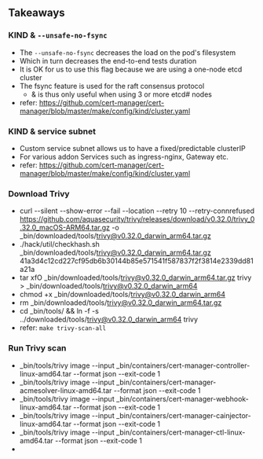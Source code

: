 ## Takeaways
### KIND & `--unsafe-no-fsync`
- The `--unsafe-no-fsync` decreases the load on the pod's filesystem
- Which in turn decreases the end-to-end tests duration
- It is OK for us to use this flag because we are using a one-node etcd cluster
- The fsync feature is used for the raft consensus protocol
    - & is thus only useful when using 3 or more etcd# nodes
- refer: https://github.com/cert-manager/cert-manager/blob/master/make/config/kind/cluster.yaml

### KIND & service subnet
- Custom service subnet allows us to have a fixed/predictable clusterIP
- For various addon Services such as ingress-nginx, Gateway etc.
- refer: https://github.com/cert-manager/cert-manager/blob/master/make/config/kind/cluster.yaml

### Download Trivy
- curl --silent --show-error --fail --location --retry 10 --retry-connrefused https://github.com/aquasecurity/trivy/releases/download/v0.32.0/trivy_0.32.0_macOS-ARM64.tar.gz -o _bin/downloaded/tools/trivy@v0.32.0_darwin_arm64.tar.gz
- ./hack/util/checkhash.sh _bin/downloaded/tools/trivy@v0.32.0_darwin_arm64.tar.gz 41a3d4c12cd227cf95db6b30144b85e571541f587837f2f3814e2339dd81a21a
- tar xfO _bin/downloaded/tools/trivy@v0.32.0_darwin_arm64.tar.gz trivy > _bin/downloaded/tools/trivy@v0.32.0_darwin_arm64
- chmod +x _bin/downloaded/tools/trivy@v0.32.0_darwin_arm64
- rm _bin/downloaded/tools/trivy@v0.32.0_darwin_arm64.tar.gz
- cd _bin/tools/ && ln -f -s ../downloaded/tools/trivy@v0.32.0_darwin_arm64 trivy
- refer: `make trivy-scan-all`

### Run Trivy scan
- _bin/tools/trivy image --input _bin/containers/cert-manager-controller-linux-amd64.tar --format json --exit-code 1
- _bin/tools/trivy image --input _bin/containers/cert-manager-acmesolver-linux-amd64.tar --format json --exit-code 1
- _bin/tools/trivy image --input _bin/containers/cert-manager-webhook-linux-amd64.tar --format json --exit-code 1
- _bin/tools/trivy image --input _bin/containers/cert-manager-cainjector-linux-amd64.tar --format json --exit-code 1
- _bin/tools/trivy image --input _bin/containers/cert-manager-ctl-linux-amd64.tar --format json --exit-code 1
- 